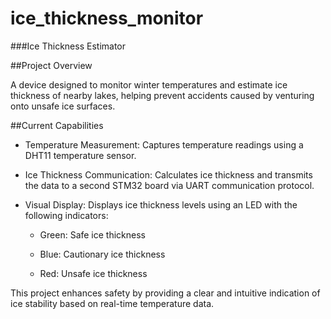 ﻿# ice_thickness_monitor

###Ice Thickness Estimator

##Project Overview

A device designed to monitor winter temperatures and estimate ice thickness of nearby lakes, helping prevent accidents caused by venturing onto unsafe ice surfaces.

##Current Capabilities

- Temperature Measurement: Captures temperature readings using a DHT11 temperature sensor.

- Ice Thickness Communication: Calculates ice thickness and transmits the data to a second STM32 board via UART communication protocol.

- Visual Display: Displays ice thickness levels using an LED with the following indicators:

  - Green: Safe ice thickness

  - Blue: Cautionary ice thickness

  - Red: Unsafe ice thickness

This project enhances safety by providing a clear and intuitive indication of ice stability based on real-time temperature data.

